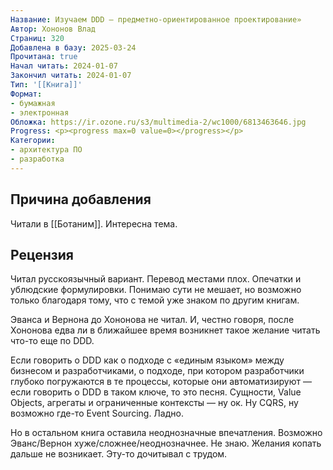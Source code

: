 ```yaml
---
Название: Изучаем DDD – предметно-ориентированное проектирование»
Автор: Хононов Влад
Страниц: 320
Добавлена в базу: 2025-03-24
Прочитана: true
Начал читать: 2024-01-07
Закончил читать: 2024-01-07
Тип: '[[Книга]]'
Формат:
- бумажная
- электронная
Обложка: https://ir.ozone.ru/s3/multimedia-2/wc1000/6813463646.jpg
Progress: <p><progress max=0 value=0></progress></p>
Категории:
- архитектура ПО
- разработка
---
```

## Причина добавления

Читали в [[Ботаним]]. Интересна тема.

## Рецензия

Читал русскоязычный вариант. Перевод местами плох. Опечатки и ублюдские формулировки. Понимаю сути не мешает, но возможно только благодаря тому, что с темой уже знаком по другим книгам.

Эванса и Вернона до Хононова не читал. И, честно говоря, после Хононова едва ли в ближайшее время возникнет такое желание читать что-то еще по DDD.

Если говорить о DDD как о подходе с «единым языком» между бизнесом и разработчиками, о подходе, при котором разработчики глубоко погружаются в те процессы, которые они автоматизируют — если говорить о DDD в таком ключе, то это песня. Сущности, Value Objects, агрегаты и ограниченные контексты — ну ок. Ну CQRS, ну возможно где-то Event Sourcing. Ладно.

Но в остальном книга оставила неоднозначные впечатления. Возможно Эванс/Вернон хуже/сложнее/неоднозначнее. Не знаю. Желания копать дальше не возникает. Эту-то дочитывал с трудом.  